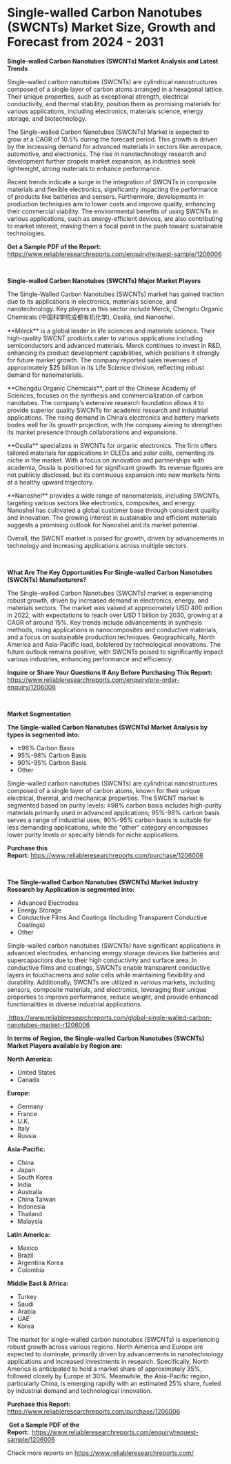 <p><h1>Single-walled Carbon Nanotubes (SWCNTs) Market Size, Growth and Forecast from 2024 - 2031</h1></p><p><strong>Single-walled Carbon Nanotubes (SWCNTs) Market Analysis and Latest Trends</strong></p>
<p><p>Single-walled carbon nanotubes (SWCNTs) are cylindrical nanostructures composed of a single layer of carbon atoms arranged in a hexagonal lattice. Their unique properties, such as exceptional strength, electrical conductivity, and thermal stability, position them as promising materials for various applications, including electronics, materials science, energy storage, and biotechnology.</p><p>The Single-walled Carbon Nanotubes (SWCNTs) Market is expected to grow at a CAGR of 10.5% during the forecast period. This growth is driven by the increasing demand for advanced materials in sectors like aerospace, automotive, and electronics. The rise in nanotechnology research and development further propels market expansion, as industries seek lightweight, strong materials to enhance performance.</p><p>Recent trends indicate a surge in the integration of SWCNTs in composite materials and flexible electronics, significantly impacting the performance of products like batteries and sensors. Furthermore, developments in production techniques aim to lower costs and improve quality, enhancing their commercial viability. The environmental benefits of using SWCNTs in various applications, such as energy-efficient devices, are also contributing to market interest, making them a focal point in the push toward sustainable technologies.</p></p>
<p><strong>Get a Sample PDF of the Report:&nbsp;</strong> <a href="https://www.reliableresearchreports.com/enquiry/request-sample/1206006?utm_campaign=2009&utm_medium=2&utm_source=Github&utm_content=ia&utm_term=31122024&utm_id=single-walled-carbon-nanotubes-swcnts">https://www.reliableresearchreports.com/enquiry/request-sample/1206006</a></p>
<p>&nbsp;</p>
<p><strong>Single-walled Carbon Nanotubes (SWCNTs) Major Market Players</strong></p>
<p><p>The Single-Walled Carbon Nanotubes (SWCNTs) market has gained traction due to its applications in electronics, materials science, and nanotechnology. Key players in this sector include Merck, Chengdu Organic Chemicals (中国科学院成都有机化学), Ossila, and Nanoshel.</p><p>**Merck** is a global leader in life sciences and materials science. Their high-quality SWCNT products cater to various applications including semiconductors and advanced materials. Merck continues to invest in R&D, enhancing its product development capabilities, which positions it strongly for future market growth. The company reported sales revenues of approximately $25 billion in its Life Science division, reflecting robust demand for nanomaterials.</p><p>**Chengdu Organic Chemicals**, part of the Chinese Academy of Sciences, focuses on the synthesis and commercialization of carbon nanotubes. The company’s extensive research foundation allows it to provide superior quality SWCNTs for academic research and industrial applications. The rising demand in China’s electronics and battery markets bodes well for its growth projection, with the company aiming to strengthen its market presence through collaborations and expansions.</p><p>**Ossila** specializes in SWCNTs for organic electronics. The firm offers tailored materials for applications in OLEDs and solar cells, cementing its niche in the market. With a focus on innovation and partnerships with academia, Ossila is positioned for significant growth. Its revenue figures are not publicly disclosed, but its continuous expansion into new markets hints at a healthy upward trajectory.</p><p>**Nanoshel** provides a wide range of nanomaterials, including SWCNTs, targeting various sectors like electronics, composites, and energy. Nanoshel has cultivated a global customer base through consistent quality and innovation. The growing interest in sustainable and efficient materials suggests a promising outlook for Nanoshel and its market potential.</p><p>Overall, the SWCNT market is poised for growth, driven by advancements in technology and increasing applications across multiple sectors.</p></p>
<p>&nbsp;</p>
<p><strong>What Are The Key Opportunities For Single-walled Carbon Nanotubes (SWCNTs) Manufacturers?</strong></p>
<p><p>The Single-walled Carbon Nanotubes (SWCNTs) market is experiencing robust growth, driven by increased demand in electronics, energy, and materials sectors. The market was valued at approximately USD 400 million in 2022, with expectations to reach over USD 1 billion by 2030, growing at a CAGR of around 15%. Key trends include advancements in synthesis methods, rising applications in nanocomposites and conductive materials, and a focus on sustainable production techniques. Geographically, North America and Asia-Pacific lead, bolstered by technological innovations. The future outlook remains positive, with SWCNTs poised to significantly impact various industries, enhancing performance and efficiency.</p></p>
<p><strong>Inquire or Share Your Questions If Any Before Purchasing This Report:</strong> <a href="https://www.reliableresearchreports.com/enquiry/pre-order-enquiry/1206006?utm_campaign=2009&utm_medium=2&utm_source=Github&utm_content=ia&utm_term=31122024&utm_id=single-walled-carbon-nanotubes-swcnts">https://www.reliableresearchreports.com/enquiry/pre-order-enquiry/1206006</a></p>
<p>&nbsp;</p>
<p><strong>Market Segmentation</strong></p>
<p><strong>The Single-walled Carbon Nanotubes (SWCNTs) Market Analysis by types is segmented into:</strong></p>
<p><ul><li>≥98% Carbon Basis</li><li>95%-98% Carbon Basis</li><li>90%-95% Carbon Basis</li><li>Other</li></ul></p>
<p><p>Single-walled carbon nanotubes (SWCNTs) are cylindrical nanostructures composed of a single layer of carbon atoms, known for their unique electrical, thermal, and mechanical properties. The SWCNT market is segmented based on purity levels: ≥98% carbon basis includes high-purity materials primarily used in advanced applications; 95%-98% carbon basis serves a range of industrial uses; 90%-95% carbon basis is suitable for less demanding applications, while the "other" category encompasses lower purity levels or specialty blends for niche applications.</p></p>
<p><strong>Purchase this Report:&nbsp;</strong><a href="https://www.reliableresearchreports.com/purchase/1206006?utm_campaign=2009&utm_medium=2&utm_source=Github&utm_content=ia&utm_term=31122024&utm_id=single-walled-carbon-nanotubes-swcnts">https://www.reliableresearchreports.com/purchase/1206006</a></p>
<p>&nbsp;</p>
<p><strong>The Single-walled Carbon Nanotubes (SWCNTs) Market Industry Research by Application is segmented into:</strong></p>
<p><ul><li>Advanced Electrodes</li><li>Energy Storage</li><li>Conductive Films And Coatings (Including Transparent Conductive Coatings)</li><li>Other</li></ul></p>
<p><p>Single-walled carbon nanotubes (SWCNTs) have significant applications in advanced electrodes, enhancing energy storage devices like batteries and supercapacitors due to their high conductivity and surface area. In conductive films and coatings, SWCNTs enable transparent conductive layers in touchscreens and solar cells while maintaining flexibility and durability. Additionally, SWCNTs are utilized in various markets, including sensors, composite materials, and electronics, leveraging their unique properties to improve performance, reduce weight, and provide enhanced functionalities in diverse industrial applications.</p></p>
<p><a href="https://www.reliableresearchreports.com/global-single-walled-carbon-nanotubes-market-r1206006?utm_campaign=2009&utm_medium=2&utm_source=Github&utm_content=ia&utm_term=31122024&utm_id=single-walled-carbon-nanotubes-swcnts">&nbsp;https://www.reliableresearchreports.com/global-single-walled-carbon-nanotubes-market-r1206006</a></p>
<p><strong>In terms of Region, the Single-walled Carbon Nanotubes (SWCNTs) Market Players available by Region are:</strong></p>
<p>
    <p> <strong> North America: </strong>
        <ul>
            <li>United States</li>
            <li>Canada</li>
        </ul>
        </p> 
    <p> <strong> Europe: </strong>
        <ul>
            <li>Germany</li>
            <li>France</li>
            <li>U.K.</li>
            <li>Italy</li>
            <li>Russia</li>
        </ul>
        </p> 
    <p> <strong> Asia-Pacific: </strong>
        <ul>
            <li>China</li>
            <li>Japan</li>
            <li>South Korea</li>
            <li>India</li>
            <li>Australia</li>
            <li>China Taiwan</li>
            <li>Indonesia</li>
            <li>Thailand</li>
            <li>Malaysia</li>
        </ul>
        </p> 
    <p> <strong> Latin America: </strong>
        <ul>
            <li>Mexico</li>
            <li>Brazil</li>
            <li>Argentina Korea</li>
            <li>Colombia</li>
        </ul>
        </p> 
    <p> <strong> Middle East & Africa: </strong>
        <ul>
            <li>Turkey</li>
            <li>Saudi</li>
            <li>Arabia</li>
            <li>UAE</li>
            <li>Korea</li>
        </ul>
    </p>
    </p>
<p><p>The market for single-walled carbon nanotubes (SWCNTs) is experiencing robust growth across various regions. North America and Europe are expected to dominate, primarily driven by advancements in nanotechnology applications and increased investments in research. Specifically, North America is anticipated to hold a market share of approximately 35%, followed closely by Europe at 30%. Meanwhile, the Asia-Pacific region, particularly China, is emerging rapidly with an estimated 25% share, fueled by industrial demand and technological innovation.</p></p>
<p><strong>Purchase this Report: </strong><a href="https://www.reliableresearchreports.com/purchase/1206006?utm_campaign=2009&utm_medium=2&utm_source=Github&utm_content=ia&utm_term=31122024&utm_id=single-walled-carbon-nanotubes-swcnts">https://www.reliableresearchreports.com/purchase/1206006</a></p>
<p>&nbsp;<strong>Get a Sample PDF of the Report:&nbsp;&nbsp;</strong><a href="https://www.reliableresearchreports.com/enquiry/request-sample/1206006?utm_campaign=2009&utm_medium=2&utm_source=Github&utm_content=ia&utm_term=31122024&utm_id=single-walled-carbon-nanotubes-swcnts">https://www.reliableresearchreports.com/enquiry/request-sample/1206006</a></p>
<p><strong></strong></p>
<p>Check more reports on <a href="https://www.reliableresearchreports.com/?utm_campaign=2009&utm_medium=2&utm_source=Github&utm_content=ia&utm_term=31122024&utm_id=single-walled-carbon-nanotubes-swcnts">https://www.reliableresearchreports.com/</a></p>
